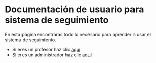 # Documentación de usuario para sistema de seguimiento

En esta página encontraras todo lo necesario para aprender a usar el sistema de seguimiento.

-   Si eres un profesor haz clic [aquí](Profesor.md)
-   Si eres un administrador haz clic [aquí](Administrador.md)
